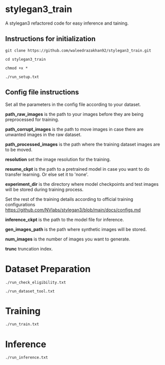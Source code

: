 # stylegan3_train
A stylegan3 refactored code for easy inference and taining.

## Instructions for initialization
```
git clone https://github.com/waleedrazakhan92/stylegan3_train.git

cd stylegan3_train

chmod +x *

./run_setup.txt
```

## Config file instructions

Set all the parameters in the config file according to your dataset.

**path_raw_images** is the path to your images before they are being preprocessed for training.

**path_corrupt_images** is the path to move images in case there are unwanted images in the raw dataset.

**path_processed_images** is the path where the training dataset images are to be moved.

**resolution** set the image resolution for the training.

**resume_ckpt** is the path to a pretrained model in case you want to do transfer learning. Or else set it to 'none'.

**experiment_dir** is the directory where model checkpoints and test images will be stored during training process.

Set the rest of the training details according to official training configurations https://github.com/NVlabs/stylegan3/blob/main/docs/configs.md

**inference_ckpt** is the path to the model file for inference.

**gen_images_path** is the path where synthetic images will be stored.

**num_images** is the number of images you want to generate.

**trunc** truncation index.

# Dataset Preparation
```
./run_check_eligibility.txt
```
```
./run_dataset_tool.txt
```
# Training
```
./run_train.txt
```
# Inference
```
./run_inference.txt
```
